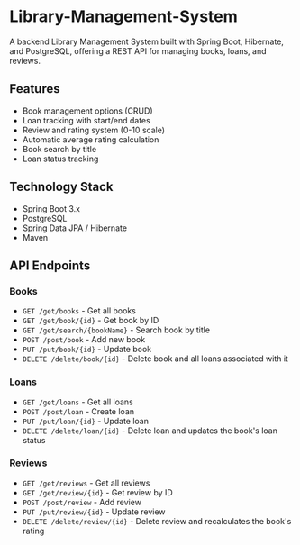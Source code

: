 # Library-Management-System
A backend Library Management System built with Spring Boot, Hibernate, and PostgreSQL, offering a REST API for managing books, loans, and reviews.

## Features
- Book management options (CRUD) 
- Loan tracking with start/end dates
- Review and rating system (0-10 scale)
- Automatic average rating calculation
- Book search by title
- Loan status tracking

## Technology Stack
- Spring Boot 3.x
- PostgreSQL
- Spring Data JPA / Hibernate
- Maven

## API Endpoints

### Books
- `GET /get/books` - Get all books
- `GET /get/book/{id}` - Get book by ID  
- `GET /get/search/{bookName}` - Search book by title
- `POST /post/book` - Add new book
- `PUT /put/book/{id}` - Update book
- `DELETE /delete/book/{id}` - Delete book and all loans associated with it

### Loans
- `GET /get/loans` - Get all loans
- `POST /post/loan` - Create loan
- `PUT /put/loan/{id}` - Update loan
- `DELETE /delete/loan/{id}` - Delete loan and updates the book's loan status

### Reviews
- `GET /get/reviews` - Get all reviews
- `GET /get/review/{id}` - Get review by ID
- `POST /post/review` - Add review
- `PUT /put/review/{id}` - Update review
- `DELETE /delete/review/{id}` - Delete review and recalculates the book's rating
